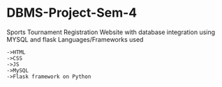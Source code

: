 # DBMS-Project-Sem-4

Sports Tournament Registration Website with database integration using MYSQL and flask
Languages/Frameworks used

    ->HTML
    ->CSS
    ->JS
    ->MySQL
    ->Flask framework on Python
